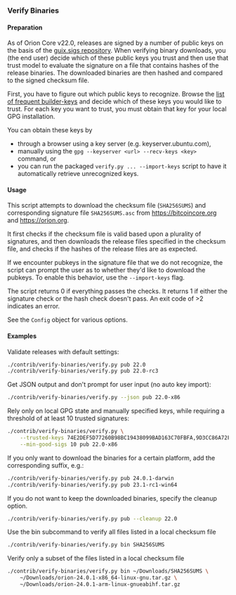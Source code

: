 ### Verify Binaries

#### Preparation

As of Orion Core v22.0, releases are signed by a number of public keys on the basis
of the [guix.sigs repository](https://github.com/orion-core/guix.sigs/). When
verifying binary downloads, you (the end user) decide which of these public keys you
trust and then use that trust model to evaluate the signature on a file that contains
hashes of the release binaries. The downloaded binaries are then hashed and compared to
the signed checksum file.

First, you have to figure out which public keys to recognize. Browse the [list of frequent
builder-keys](https://github.com/orion-core/guix.sigs/tree/main/builder-keys) and
decide which of these keys you would like to trust. For each key you want to trust, you
must obtain that key for your local GPG installation.

You can obtain these keys by
  - through a browser using a key server (e.g. keyserver.ubuntu.com),
  - manually using the `gpg --keyserver <url> --recv-keys <key>` command, or
  - you can run the packaged `verify.py ... --import-keys` script to
    have it automatically retrieve unrecognized keys.

#### Usage

This script attempts to download the checksum file (`SHA256SUMS`) and corresponding
signature file `SHA256SUMS.asc` from https://bitcoincore.org and https://orion.org.

It first checks if the checksum file is valid based upon a plurality of signatures, and
then downloads the release files specified in the checksum file, and checks if the
hashes of the release files are as expected.

If we encounter pubkeys in the signature file that we do not recognize, the script
can prompt the user as to whether they'd like to download the pubkeys. To enable
this behavior, use the `--import-keys` flag.

The script returns 0 if everything passes the checks. It returns 1 if either the
signature check or the hash check doesn't pass. An exit code of >2 indicates an error.

See the `Config` object for various options.

#### Examples

Validate releases with default settings:
```sh
./contrib/verify-binaries/verify.py pub 22.0
./contrib/verify-binaries/verify.py pub 22.0-rc3
```

Get JSON output and don't prompt for user input (no auto key import):

```sh
./contrib/verify-binaries/verify.py --json pub 22.0-x86
```

Rely only on local GPG state and manually specified keys, while requiring a
threshold of at least 10 trusted signatures:
```sh
./contrib/verify-binaries/verify.py \
    --trusted-keys 74E2DEF5D77260B98BC19438099BAD163C70FBFA,9D3CC86A72F8494342EA5FD10A41BDC3F4FAFF1C \
    --min-good-sigs 10 pub 22.0-x86
```

If you only want to download the binaries for a certain platform, add the corresponding suffix, e.g.:

```sh
./contrib/verify-binaries/verify.py pub 24.0.1-darwin
./contrib/verify-binaries/verify.py pub 23.1-rc1-win64
```

If you do not want to keep the downloaded binaries, specify the cleanup option.

```sh
./contrib/verify-binaries/verify.py pub --cleanup 22.0
```

Use the bin subcommand to verify all files listed in a local checksum file

```sh
./contrib/verify-binaries/verify.py bin SHA256SUMS
```

Verify only a subset of the files listed in a local checksum file

```sh
./contrib/verify-binaries/verify.py bin ~/Downloads/SHA256SUMS \
    ~/Downloads/orion-24.0.1-x86_64-linux-gnu.tar.gz \
    ~/Downloads/orion-24.0.1-arm-linux-gnueabihf.tar.gz
```
